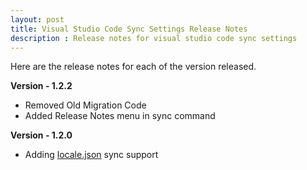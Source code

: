 ```yaml
---
layout: post
title: Visual Studio Code Sync Settings Release Notes
description : Release notes for visual studio code sync settings
---
```

Here are the release notes for each of the version released.



**Version - 1.2.2**
* Removed Old Migration Code
* Added Release Notes menu in sync command

**Version - 1.2.0**
* Adding [locale.json](https://code.visualstudio.com/docs/customization/locales) sync support
